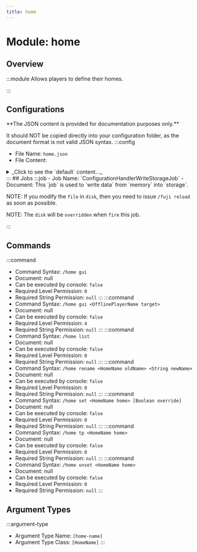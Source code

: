 ```yaml
---
title: home
---
```



# Module: home

## Overview
:::module
  Allows players to define their homes.


:::
## Configurations
<Admonition type="warning" icon="" title="">
**The JSON content is provided for documentation purposes only.**

It should NOT be copied directly into your configuration folder, as the document format is not valid JSON syntax.
</Admonition>
:::config
- File Name: `home.json`
- File Content: 
<details>

<summary>_Click to see the `default` content..._</summary>

```json showLineNumbers title="config/fuji/modules/home/home.json"
{
  "name2home": {}
}
```
</details>
:::
## Jobs
:::job
- Job Name: `ConfigurationHandlerWriteStorageJob`
- Document:   This `job` is used to `write data` from `memory` into `storage`.
  
  
  
  NOTE: If you modify the `file` in `disk`, then you need to issue `/fuji reload` as soon as possible.
  
  NOTE: The `disk` will be `overridden` when `fire` this job.


:::
## Commands
:::command
- Command Syntax: `/home gui`
- Document: null
- Can be executed by console: `false`
- Required Level Permission: `0`
- Required String Permission: `null`
:::
:::command
- Command Syntax: `/home gui <OfflinePlayerName target>`
- Document: null
- Can be executed by console: `false`
- Required Level Permission: `4`
- Required String Permission: `null`
:::
:::command
- Command Syntax: `/home list`
- Document: null
- Can be executed by console: `false`
- Required Level Permission: `0`
- Required String Permission: `null`
:::
:::command
- Command Syntax: `/home rename <HomeName oldName> <String newName>`
- Document: null
- Can be executed by console: `false`
- Required Level Permission: `0`
- Required String Permission: `null`
:::
:::command
- Command Syntax: `/home set <HomeName home> [Boolean override]`
- Document: null
- Can be executed by console: `false`
- Required Level Permission: `0`
- Required String Permission: `null`
:::
:::command
- Command Syntax: `/home tp <HomeName home>`
- Document: null
- Can be executed by console: `false`
- Required Level Permission: `0`
- Required String Permission: `null`
:::
:::command
- Command Syntax: `/home unset <HomeName home>`
- Document: null
- Can be executed by console: `false`
- Required Level Permission: `0`
- Required String Permission: `null`
:::
## Argument Types
:::argument-type
- Argument Type Name: `[home-name]`
- Argument Type Class: `[HomeName]`
:::
